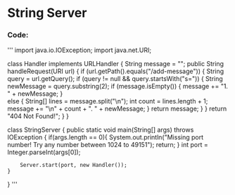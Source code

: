 
# String Server
### Code: 

''' import java.io.IOException;
import java.net.URI;

class Handler implements URLHandler {
    String message = "";
    public String handleRequest(URI url) {
        if (url.getPath().equals("/add-message")) {
            String query = url.getQuery();
            if (query != null && query.startsWith("s=")) {
                String newMessage = query.substring(2);
                if (message.isEmpty()) {
                message += "1. " + newMessage;
                }         
                else {
                String[] lines = message.split("\n");
                 int count = lines.length + 1;
                 message += "\n" + count + ". " + newMessage;
                }
                return message;
            }
        }
        return "404 Not Found!";
    }
}

class StringServer {
    public static void main(String[] args) throws IOException {
        if(args.length == 0){
            System.out.println("Missing port number! Try any number between 1024 to 49151");
            return;
        }
        int port = Integer.parseInt(args[0]);

        Server.start(port, new Handler());
    }
} '''





